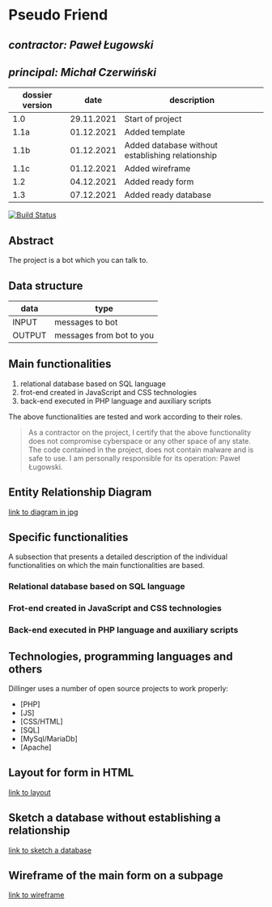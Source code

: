 # Pseudo Friend

## _contractor: Paweł Ługowski_
## _principal: Michał Czerwiński_


| dossier version | date | description |
| ------ | ------ | ------ |
| 1.0 | 29.11.2021 | Start of project |
| 1.1a | 01.12.2021 | Added template |
| 1.1b | 01.12.2021 | Added database without establishing relationship |
| 1.1c | 01.12.2021 | Added wireframe |
| 1.2 | 04.12.2021 | Added ready form |
| 1.3 | 07.12.2021 | Added ready database |

[![Build Status](https://travis-ci.org/joemccann/dillinger.svg?branch=master)](https://travis-ci.org/joemccann/dillinger)

## Abstract 
The project is a bot which you can talk to.

## Data structure

| data | type |
| ------ | ------ |
| INPUT | messages to bot |
| OUTPUT | messages from bot to you|

## Main functionalities

1. relational database based on SQL language
1. frot-end created in JavaScript and CSS technologies
1. back-end executed in PHP language and auxiliary scripts

The above functionalities are tested and work according to their roles.

> As a contractor on the project, I certify that the above functionality 
> does not compromise cyberspace or any other space of any state. 
> The code contained in the project, does not contain malware and is safe to use. 
> I am personally responsible for its operation: Paweł Ługowski.

## Entity Relationship Diagram

[link to diagram in jpg][erd]

## Specific functionalities

A subsection that presents a detailed description of the individual functionalities on which the main functionalities are based.

### Relational database based on SQL language

### Frot-end created in JavaScript and CSS technologies

### Back-end executed in PHP language and auxiliary scripts

## Technologies, programming languages and others

Dillinger uses a number of open source projects to work properly:

- [PHP]
- [JS]
- [CSS/HTML]
- [SQL]
- [MySql/MariaDb]
- [Apache]

 [erd]: <https://github.com/Michal3456/4cti/blob/main/13/sprites/database.png>
 
 ## Layout for form in HTML

[link to layout][form]

## Sketch a database without establishing a relationship

[link to sketch a database][db]

## Wireframe of the main form on a subpage

[link to wireframe][wireframe]

[form]: <https://github.com/Michal3456/4cti/blob/main/13/sprites/template.png>
[db]: <https://github.com/Michal3456/4cti/blob/main/13/sprites/database.png>
[wireframe]: <https://github.com/Michal3456/4cti/blob/main/13/sprites/wireframe.png>
